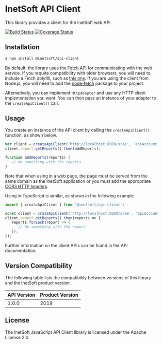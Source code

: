 # InetSoft API Client

This library provides a client for the InetSoft web API.

[![Build Status](https://travis-ci.com/inetsoft-technology/api-client-js.svg?branch=master)](https://travis-ci.com/inetsoft-technology/api-client-js)
[![Coverage Status](https://coveralls.io/repos/github/inetsoft-technology/api-client-js/badge.svg?branch=master)](https://coveralls.io/github/inetsoft-technology/api-client-js?branch=master)

## Installation

```bash
$ npm install @inetsoft/api-client
```

By default, the library uses the [Fetch API](https://developer.mozilla.org/en-US/docs/Web/API/Fetch_API)
for communicating with the web service. If you require compatibility with older
browsers, you will need to include a Fetch polyfill, such as [this one](https://github.com/github/fetch).
If you are using the client from Node.js, you will need to add the
[node-fetch](https://www.npmjs.com/package/node-fetch) package to your project.

Alternatively, you can implement `HttpAdapter` and use any HTTP client implementation
you want. You can then pass an instance of your adapter to the `createApiClient()`
call.

## Usage

You create an instance of the API client by calling the `createApiClient()` function,
as shown below.

```js
var client = createApiClient('http://localhost:8080/sree', 'apiAccount', 'password');
client.report.getReports().then(addReports);

function addReports(reports) {
   // do something with the reports
}
```

Note that when using in a web page, the page must be served from the same domain as
the InetSoft application or you must add the appropriate
[CORS HTTP headers](https://developer.mozilla.org/en-US/docs/Web/HTTP/CORS).

Using in TypeScript is similar, as shown in the following example.

```typescript
import { createApiClient } from '@inetsoft/api-client';

const client = crateApiClient('http://localhost:8080/sree', 'apiAccount', 'password');
client.report.getReports().then(reports => {
   reports.forEach(report => {
      // do something with the report
   });
});
```

Further information on the client APIs can be found in the API documentation.

## Version Compatibility

The following table lists the compatibility between versions of this library
and the InetSoft product version.

| API Version | Product Version |
| ----------- | --------------- |
| 1.0.0       | 2019            |

## License

The InetSoft JavaScript API Client library is licensed under the Apache License 2.0.
